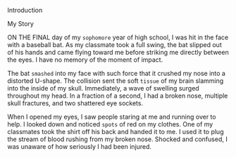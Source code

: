 Introduction

My Story

ON THE FINAL day of my `sophomore` year of high school, I was hit in
the face with a baseball bat. As my classmate took a full swing, the
bat slipped out of his hands and came flying toward me before striking
me directly between the eyes. I have no memory of the moment of
impact.

The bat `smashed` into my face with such force that it crushed my
nose into a distorted U-shape. The collision sent the soft `tissue` of my
brain slamming into the inside of my skull. Immediately, a wave of
swelling surged throughout my head. In a fraction of a second, I had a
broken nose, multiple skull fractures, and two shattered eye sockets.

When I opened my eyes, I saw people staring at me and running
over to help. I looked down and noticed `spots` of red on my clothes.
One of my classmates took the shirt off his back and handed it to me. I
used it to plug the stream of blood rushing from my broken nose.
Shocked and confused, I was unaware of how seriously I had been
injured.